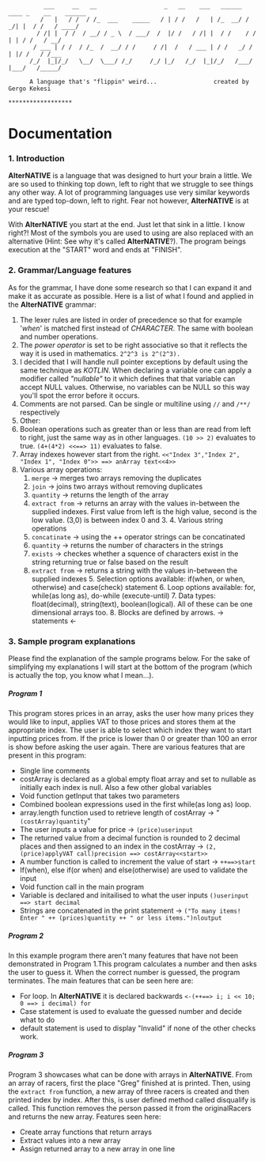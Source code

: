 ```

          ___     __   __                   _   __    ___   ______  ____ _    __    ______
         /   |   / /  / /_  ___    _____   / | / /   /   | /_  __/ /  _/| |  / /   / ____/
        / /| |  / /  / __/ / _ \  / ___/  /  |/ /   / /| |  / /    / /  | | / /   / __/
       / ___ | / /  / /_  /  __/ / /     / /|  /   / ___ | / /   _/ /   | |/ /   / /___
      /_/  |_|/_/   \__/  \___/ /_/     /_/ |_/   /_/  |_|/_/   /___/   |___/   /_____/

      A language that's "flippin" weird...                created by   Gergo Kekesi
                                                                  ******************
 ```

 # Documentation

 ### 1. Introduction
 **AlterNATIVE** is a language that was designed to hurt your brain a little. We are so used to thinking top down, left to right that we struggle to see things any other way. A lot of programming languages use very similar keywords and are typed top-down, left to right. Fear not however, **AlterNATIVE** is at your rescue!

 With **AlterNATIVE** you start at the end. Just let that sink in a little. I know right?! Most of the symbols you are used to using are also replaced with an alternative (Hint: See why it's called **AlterNATIVE**?). The program beings execution at the "START" word and ends at "FINISH".

 ### 2. Grammar/Language features
 As for the grammar, I have done some research so that I can expand it and make it as accurate as possible. Here is a list of what I found and applied in the **AlterNATIVE** grammar:
  1. The lexer rules are listed in order of precedence so that for example '*when*' is matched first instead of *CHARACTER*. The same with boolean and number operations.
  2. The *power operator* is set to be right associative so that it reflects the way it is used in mathematics. `2^2^3 is 2^(2^3).`
  3. I decided that I will handle null pointer exceptions by default using the same technique as *KOTLIN*. When declaring a variable one can apply a modifier called *"nullable"* to it which defines that that variable can accept NULL values. Otherwise, no variables can be NULL so this way you'll spot the error before it occurs.
  4. Comments are not parsed. Can be single or multiline using `//` and `/**/` respectively
  5. Other:
   1. Boolean operations such as greater than or less than are read from left to right, just the same way as in other languages. ``(10 >> 2)`` evaluates to true. ``(4+(4*2) <<==> 11)`` evaluates to false.
   2. Array indexes however start from the right. ``<<"Index 3","Index 2", "Index 1", "Index 0">> ==> anArray text<<4>>``
   3. Various array operations:
      1. `merge` -> merges two arrays removing the duplicates
      2. `join` -> joins two arrays without removing duplicates
      3. `quantity` -> returns the length of the array
      4. `extract from` -> returns an array with the values in-between the supplied indexes. First value from left is the high value, second is the low value. (3,0) is between index 0 and 3.
    4. Various string operations
      1. `concatinate` -> using the ++ operator strings can be concatinated
      2. `quantity` -> returns the number of characters in the strings
      3. `exists` -> checkes whether a squence of characters exist in the string returning true or false based on the result
      4. `extract from` -> returns a string with the values in-between the supplied indexes
    5. Selection options available: if(when, or when, otherwise) and case(check) statement
    6. Loop options available: for, while(as long as), do-while (execute-until)
    7. Data types: float(decimal), string(text), boolean(logical). All of these can be one dimensional arrays too.
    8. Blocks are defined by arrows. -> statements <-


### 3. Sample program explanations

Please find the explanation of the sample programs below. For the sake of simplifying my explanations I will start at the bottom of the program (which is actually the top, you know what I mean...).
##### Program 1
This program stores prices in an array, asks the user how many prices they would like to input, applies VAT to those prices and stores them at the appropriate index. The user is able to select which index they want to start inputting prices from. If the price is lower than 0 or greater than 100 an error is show before asking the user again. There are various features that are present in this program:

* Single line comments
* costArray is declared as a global empty float array and set to nullable as initially each index is null. Also a few other global variables
* Void function getInput that takes two parameters
* Combined boolean expressions used in the first while(as long as) loop.
* array.length function used to retrieve length of costArray -> "`(costArray)quantity`"
* The user inputs a value for price -> `(price)userinput`
* The returned value from a decimal function is rounded to 2 decimal places and then assigned to an index in the costArray -> `(2,(price)applyVAT call)precision ==> costArray<<start>>`
* A number function is called to increment the value of start -> `++==>start`
* If(when), else if(or when) and else(otherwise) are used to validate the input
* Void function call in the main program
* Variable is declared and initailised to what the user inputs `()userinput ==> start decimal`
* Strings are concatenated in the print statement -> `("To many items! Enter " ++ (prices)quantity ++ " or less items.")nloutput`

##### Program 2
In this example program there aren't many features that have not been demonstrated in Program 1.This program calculates a number and then asks the user to guess it. When the correct number is guessed, the program terminates. The main features that can be seen here are:

* For loop. In **AlterNATIVE** it is declared backwards `<-(++==> i; i << 10; 0 ==> i decimal) for`
* Case statement is used to evaluate the guessed number and decide what to do
* default statement is used to display "Invalid" if none of the other checks work.

##### Program 3
Program 3 showcases what can be done with arrays in **AlterNATIVE**. From an array of racers, first the place "Greg" finished at is printed. Then, using the `extract from` function, a new array of three racers is created and then printed index by index. After this, is user defined method called disqualify is called. This function removes the person passed it from the originalRacers and returns the new array.
Features seen here:

* Create array functions that return arrays
* Extract values into a new array
* Assign returned array to a new array in one line
